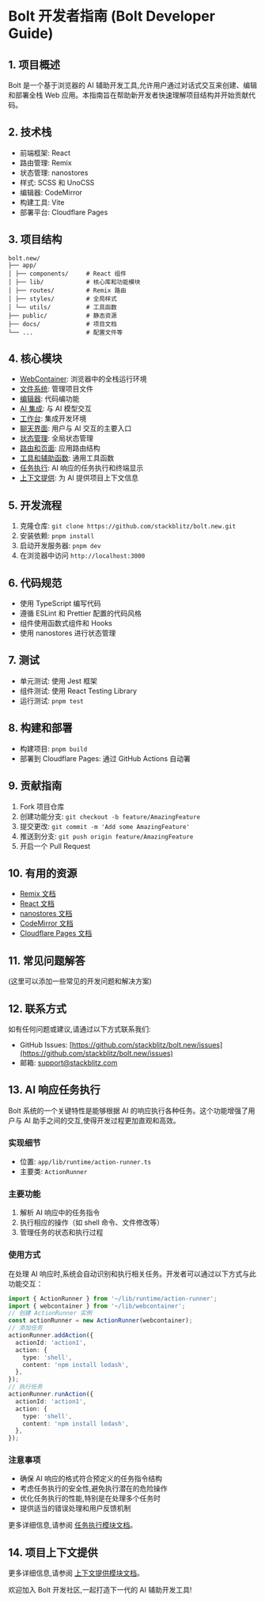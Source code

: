 # Bolt 开发者指南 (Bolt Developer Guide)

## 1. 项目概述

Bolt 是一个基于浏览器的 AI 辅助开发工具,允许用户通过对话式交互来创建、编辑和部署全栈 Web 应用。本指南旨在帮助新开发者快速理解项目结构并开始贡献代码。

## 2. 技术栈

- 前端框架: React
- 路由管理: Remix
- 状态管理: nanostores
- 样式: SCSS 和 UnoCSS
- 编辑器: CodeMirror
- 构建工具: Vite
- 部署平台: Cloudflare Pages

## 3. 项目结构

```
bolt.new/
├── app/
│ ├── components/     # React 组件
│ ├── lib/            # 核心库和功能模块
│ ├── routes/         # Remix 路由
│ ├── styles/         # 全局样式
│ └── utils/          # 工具函数
├── public/           # 静态资源
├── docs/             # 项目文档
└── ...               # 配置文件等
```

## 4. 核心模块

- [WebContainer](./modules/webcontainer.md): 浏览器中的全栈运行环境
- [文件系统](./modules/文件系统-FileSystem.md): 管理项目文件
- [编辑器](./modules/编辑器-Editor.md): 代码编功能
- [AI 集成](./modules/AI集成-AIIntegration.md): 与 AI 模型交互
- [工作台](./modules/工作台-Workbench.md): 集成开发环境
- [聊天界面](./modules/聊天界面-ChatInterface.md): 用户与 AI 交互的主要入口
- [状态管理](./modules/状态管理-StateManagement.md): 全局状态管理
- [路由和页面](./modules/路由和页面-RoutesAndPages.md): 应用路由结构
- [工具和辅助函数](./modules/工具和辅助函数-UtilsAndHelpers.md): 通用工具函数
- [任务执行](./modules/任务执行-TaskExecution.md): AI 响应的任务执行和终端显示
- [上下文提供](./modules/上下文提供-ContextProvider.md): 为 AI 提供项目上下文信息

## 5. 开发流程

1. 克隆仓库: `git clone https://github.com/stackblitz/bolt.new.git`
2. 安装依赖: `pnpm install`
3. 启动开发服务器: `pnpm dev`
4. 在浏览器中访问 `http://localhost:3000`

## 6. 代码规范

- 使用 TypeScript 编写代码
- 遵循 ESLint 和 Prettier 配置的代码风格
- 组件使用函数式组件和 Hooks
- 使用 nanostores 进行状态管理

## 7. 测试

- 单元测试: 使用 Jest 框架
- 组件测试: 使用 React Testing Library
- 运行测试: `pnpm test`

## 8. 构建和部署

- 构建项目: `pnpm build`
- 部署到 Cloudflare Pages: 通过 GitHub Actions 自动署

## 9. 贡献指南

1. Fork 项目仓库
2. 创建功能分支: `git checkout -b feature/AmazingFeature`
3. 提交更改: `git commit -m 'Add some AmazingFeature'`
4. 推送到分支: `git push origin feature/AmazingFeature`
5. 开启一个 Pull Request

## 10. 有用的资源

- [Remix 文档](https://remix.run/docs/en/main)
- [React 文档](https://reactjs.org/docs/getting-started.html)
- [nanostores 文档](https://github.com/nanostores/nanostores#readme)
- [CodeMirror 文档](https://codemirror.net/docs/)
- [Cloudflare Pages 文档](https://developers.cloudflare.com/pages/)

## 11. 常见问题解答

(这里可以添加一些常见的开发问题和解决方案)

## 12. 联系方式

如有任何问题或建议,请通过以下方式联系我们:

- GitHub Issues: [https://github.com/stackblitz/bolt.new/issues](https://github.com/stackblitz/bolt.new/issues)
- 邮箱: support@stackblitz.com

## 13. AI 响应任务执行

Bolt 系统的一个关键特性是能够根据 AI 的响应执行各种任务。这个功能增强了用户与 AI 助手之间的交互,使得开发过程更加直观和高效。

### 实现细节

- 位置: `app/lib/runtime/action-runner.ts`
- 主要类: `ActionRunner`

### 主要功能

1. 解析 AI 响应中的任务指令
2. 执行相应的操作（如 shell 命令、文件修改等）
3. 管理任务的状态和执行过程

### 使用方式

在处理 AI 响应时,系统会自动识别和执行相关任务。开发者可以通过以下方式与此功能交互：

```typescript
import { ActionRunner } from '~/lib/runtime/action-runner';
import { webcontainer } from '~/lib/webcontainer';
// 创建 ActionRunner 实例
const actionRunner = new ActionRunner(webcontainer);
// 添加任务
actionRunner.addAction({
  actionId: 'action1',
  action: {
    type: 'shell',
    content: 'npm install lodash',
  },
});
// 执行任务
actionRunner.runAction({
  actionId: 'action1',
  action: {
    type: 'shell',
    content: 'npm install lodash',
  },
});
```


### 注意事项

- 确保 AI 响应的格式符合预定义的任务指令结构
- 考虑任务执行的安全性,避免执行潜在的危险操作
- 优化任务执行的性能,特别是在处理多个任务时
- 提供适当的错误处理和用户反馈机制

更多详细信息,请参阅 [任务执行模块文档](./modules/任务执行-TaskExecution.md)。

## 14. 项目上下文提供



更多详细信息,请参阅 [上下文提供模块文档](./modules/上下文提供-ContextProvider.md)。

欢迎加入 Bolt 开发社区,一起打造下一代的 AI 辅助开发工具!
